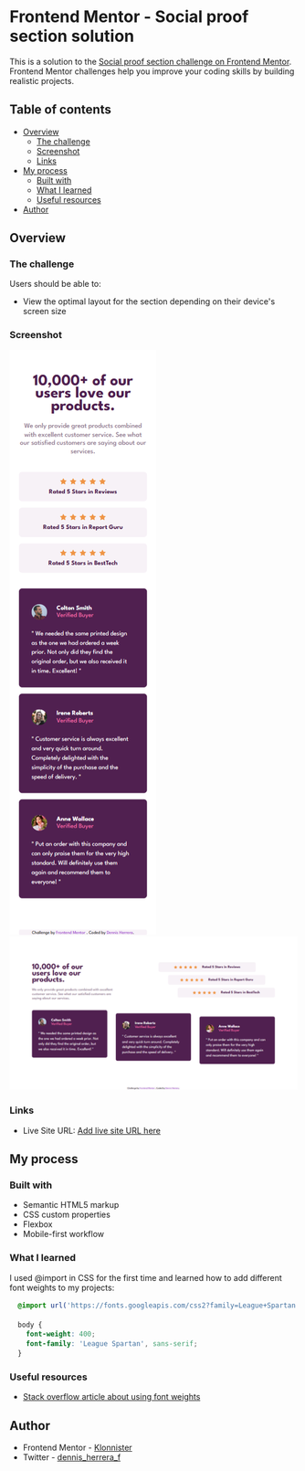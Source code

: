 # Frontend Mentor - Social proof section solution

This is a solution to the [Social proof section challenge on Frontend Mentor](https://www.frontendmentor.io/challenges/social-proof-section-6e0qTv_bA). Frontend Mentor challenges help you improve your coding skills by building realistic projects. 

## Table of contents

- [Overview](#overview)
  - [The challenge](#the-challenge)
  - [Screenshot](#screenshot)
  - [Links](#links)
- [My process](#my-process)
  - [Built with](#built-with)
  - [What I learned](#what-i-learned)
  - [Useful resources](#useful-resources)
- [Author](#author)

## Overview

### The challenge

Users should be able to:

- View the optimal layout for the section depending on their device's screen size

### Screenshot

![375px](src/screenshots/375px.png)
![1440px](src/screenshots/1440px.png)


### Links

- Live Site URL: [Add live site URL here](https://your-live-site-url.com)

## My process

### Built with

- Semantic HTML5 markup
- CSS custom properties
- Flexbox
- Mobile-first workflow

### What I learned

I used @import in CSS for the first time and learned how to add different font weights to my projects:

```css
  @import url('https://fonts.googleapis.com/css2?family=League+Spartan:wght@400;500;700&display=swap');

  body {
    font-weight: 400;
    font-family: 'League Spartan', sans-serif;
  }
```

### Useful resources

- [Stack overflow article about using font weights](https://stackoverflow.com/questions/40544991/using-different-font-weight-of-the-same-google-font-in-css#:~:text=Use%20the%20font-weight%20property%20http%3A%2F%2Fwww.w3schools.com%2Fcssref%2Fpr_font_weight.asp%20Example%3A%20p.normal%20%7B,font-weight%3A%20bold%3B%20%7D%20p.thicker%20%7B%20font-weight%3A%20900%3B%20%7D)

## Author

- Frontend Mentor - [Klonnister](https://www.frontendmentor.io/profile/Klonnister)
- Twitter - [dennis_herrera_f](https://www.instagram.com/dennis_herrera_f/)